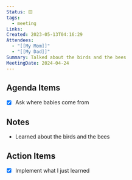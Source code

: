 ```yaml
---
Status: 🟨
tags:
  - meeting
Links: 
Created: 2023-05-13T04:16:29
Attendees:
  - "[[My Mom]]"
  - "[[My Dad]]"
Summary: Talked about the birds and the bees
MeetingDate: 2024-04-24
---
```


## Agenda Items

- [x] Ask where babies come from

## Notes

- Learned about the birds and the bees

## Action Items

- [x] Implement what I just learned


